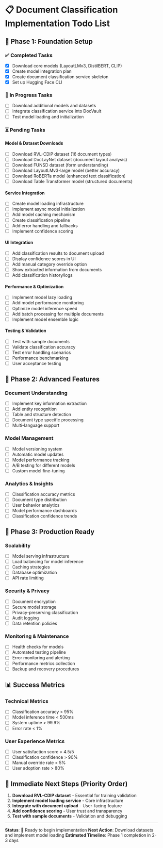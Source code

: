 # 📋 Document Classification Implementation Todo List

## 🎯 **Phase 1: Foundation Setup**

### ✅ **Completed Tasks**
- [x] Download core models (LayoutLMv3, DistilBERT, CLIP)
- [x] Create model integration plan
- [x] Create document classification service skeleton
- [x] Set up Hugging Face CLI

### 🔄 **In Progress Tasks**
- [ ] Download additional models and datasets
- [ ] Integrate classification service into DocVault
- [ ] Test model loading and initialization

### ⏳ **Pending Tasks**

#### **Model & Dataset Downloads**
- [ ] Download RVL-CDIP dataset (16 document types)
- [ ] Download DocLayNet dataset (document layout analysis)
- [ ] Download FUNSD dataset (form understanding)
- [ ] Download LayoutLMv3-large model (better accuracy)
- [ ] Download RoBERTa model (enhanced text classification)
- [ ] Download Table Transformer model (structured documents)

#### **Service Integration**
- [ ] Create model loading infrastructure
- [ ] Implement async model initialization
- [ ] Add model caching mechanism
- [ ] Create classification pipeline
- [ ] Add error handling and fallbacks
- [ ] Implement confidence scoring

#### **UI Integration**
- [ ] Add classification results to document upload
- [ ] Display confidence scores in UI
- [ ] Add manual category override option
- [ ] Show extracted information from documents
- [ ] Add classification history/logs

#### **Performance & Optimization**
- [ ] Implement model lazy loading
- [ ] Add model performance monitoring
- [ ] Optimize model inference speed
- [ ] Add batch processing for multiple documents
- [ ] Implement model ensemble logic

#### **Testing & Validation**
- [ ] Test with sample documents
- [ ] Validate classification accuracy
- [ ] Test error handling scenarios
- [ ] Performance benchmarking
- [ ] User acceptance testing

## 🚀 **Phase 2: Advanced Features**

### **Document Understanding**
- [ ] Implement key information extraction
- [ ] Add entity recognition
- [ ] Table and structure detection
- [ ] Document type specific processing
- [ ] Multi-language support

### **Model Management**
- [ ] Model versioning system
- [ ] Automatic model updates
- [ ] Model performance tracking
- [ ] A/B testing for different models
- [ ] Custom model fine-tuning

### **Analytics & Insights**
- [ ] Classification accuracy metrics
- [ ] Document type distribution
- [ ] User behavior analytics
- [ ] Model performance dashboards
- [ ] Classification confidence trends

## 🔧 **Phase 3: Production Ready**

### **Scalability**
- [ ] Model serving infrastructure
- [ ] Load balancing for model inference
- [ ] Caching strategies
- [ ] Database optimization
- [ ] API rate limiting

### **Security & Privacy**
- [ ] Document encryption
- [ ] Secure model storage
- [ ] Privacy-preserving classification
- [ ] Audit logging
- [ ] Data retention policies

### **Monitoring & Maintenance**
- [ ] Health checks for models
- [ ] Automated testing pipeline
- [ ] Error monitoring and alerting
- [ ] Performance metrics collection
- [ ] Backup and recovery procedures

## 📊 **Success Metrics**

### **Technical Metrics**
- [ ] Classification accuracy > 95%
- [ ] Model inference time < 500ms
- [ ] System uptime > 99.9%
- [ ] Error rate < 1%

### **User Experience Metrics**
- [ ] User satisfaction score > 4.5/5
- [ ] Classification confidence > 90%
- [ ] Manual override rate < 5%
- [ ] User adoption rate > 80%

## 🎯 **Immediate Next Steps (Priority Order)**

1. **Download RVL-CDIP dataset** - Essential for training validation
2. **Implement model loading service** - Core infrastructure
3. **Integrate with document upload** - User-facing feature
4. **Add confidence scoring** - User trust and transparency
5. **Test with sample documents** - Validation and debugging

---

**Status**: 🚀 Ready to begin implementation
**Next Action**: Download datasets and implement model loading
**Estimated Timeline**: Phase 1 completion in 2-3 days

